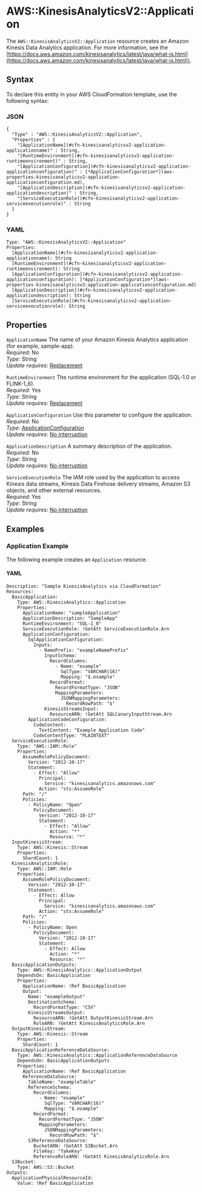 # AWS::KinesisAnalyticsV2::Application<a name="aws-resource-kinesisanalyticsv2-application"></a>

The `AWS::KinesisAnalyticsV2::Application` resource creates an Amazon Kinesis Data Analytics application\. For more information, see the [https://docs.aws.amazon.com/kinesisanalytics/latest/java/what-is.html](https://docs.aws.amazon.com/kinesisanalytics/latest/java/what-is.html)\. 

## Syntax<a name="aws-resource-kinesisanalyticsv2-application-syntax"></a>

To declare this entity in your AWS CloudFormation template, use the following syntax:

### JSON<a name="aws-resource-kinesisanalyticsv2-application-syntax.json"></a>

```
{
  "Type" : "AWS::KinesisAnalyticsV2::Application",
  "Properties" : {
    "[ApplicationName](#cfn-kinesisanalyticsv2-application-applicationname)" : String,
    "[RuntimeEnvironment](#cfn-kinesisanalyticsv2-application-runtimeenvironment)" : String,
    "[ApplicationConfiguration](#cfn-kinesisanalyticsv2-application-applicationconfiguration)" : [*ApplicationConfiguration*](aws-properties-kinesisanalyticsv2-application-applicationconfiguration.md),
    "[ApplicationDescription](#cfn-kinesisanalyticsv2-application-applicationdescription)" : String,
    "[ServiceExecutionRole](#cfn-kinesisanalyticsv2-application-serviceexecutionrole)" : String
  }
}
```

### YAML<a name="aws-resource-kinesisanalyticsv2-application-syntax.yaml"></a>

```
Type: "AWS::KinesisAnalyticsV2::Application"
Properties:
  [ApplicationName](#cfn-kinesisanalyticsv2-application-applicationname): String
  [RuntimeEnvironment](#cfn-kinesisanalyticsv2-application-runtimeenvironment): String
  [ApplicationConfiguration](#cfn-kinesisanalyticsv2-application-applicationconfiguration): [*ApplicationConfiguration*](aws-properties-kinesisanalyticsv2-application-applicationconfiguration.md)
  [ApplicationDescription](#cfn-kinesisanalyticsv2-application-applicationdescription): String
  [ServiceExecutionRole](#cfn-kinesisanalyticsv2-application-serviceexecutionrole): String
```

## Properties<a name="aws-resource-kinesisanalyticsv2-application-properties"></a>

`ApplicationName`  <a name="cfn-kinesisanalyticsv2-application-applicationname"></a>
The name of your Amazon Kinesis Analytics application \(for example, sample\-app\)\.   
 *Required*: No  
 *Type*: String  
 *Update requires*: [Replacement](using-cfn-updating-stacks-update-behaviors.md#update-replacement) 

`RuntimeEnvironment`  <a name="cfn-kinesisanalyticsv2-application-runtimeenvironment"></a>
The runtime environment for the application \(SQL\-1\.0 or FLINK\-1\_6\)\.   
 *Required*: Yes  
 *Type*: String  
 *Update requires*: [Replacement](using-cfn-updating-stacks-update-behaviors.md#update-replacement) 

`ApplicationConfiguration`  <a name="cfn-kinesisanalyticsv2-application-applicationconfiguration"></a>
Use this parameter to configure the application\.  
 *Required*: No  
 *Type*: [ApplicationConfiguration](aws-properties-kinesisanalyticsv2-application-applicationconfiguration.md)  
 *Update requires*: [No interruption](using-cfn-updating-stacks-update-behaviors.md#update-no-interrupt) 

`ApplicationDescription`  <a name="cfn-kinesisanalyticsv2-application-applicationdescription"></a>
A summary description of the application\.  
 *Required*: No  
 *Type*: String  
 *Update requires*: [No interruption](using-cfn-updating-stacks-update-behaviors.md#update-no-interrupt) 

`ServiceExecutionRole`  <a name="cfn-kinesisanalyticsv2-application-serviceexecutionrole"></a>
The IAM role used by the application to access Kinesis data streams, Kinesis Data Firehose delivery streams, Amazon S3 objects, and other external resources\.   
 *Required*: Yes  
 *Type*: String  
 *Update requires*: [No interruption](using-cfn-updating-stacks-update-behaviors.md#update-no-interrupt) 

## Examples<a name="aws-resource-kinesisanalyticsv2-application-examples"></a>

### Application Example<a name="aws-resource-kinesisanalyticsv2-application-example1"></a>

The following example creates an `Application` resource\.

#### YAML<a name="aws-resource-kinesisanalyticsv2-application-example1.yaml"></a>

```
Description: "Sample KinesisAnalytics via CloudFormation"
Resources:
  BasicApplication:
    Type: AWS::KinesisAnalytics::Application
    Properties:
      ApplicationName: "sampleApplication"
      ApplicationDescription: "SampleApp"
      RuntimeEnvironment: "SQL-1_0"
      ServiceExecutionRole: !GetAtt ServiceExecutionRole.Arn
      ApplicationConfiguration:
        SqlApplicationConfiguration:
          Inputs:
            - NamePrefix: "exampleNamePrefix"
              InputSchema:
                RecordColumns:
                  - Name: "example"
                    SqlType: "VARCHAR(16)"
                    Mapping: "$.example"
                RecordFormat:
                  RecordFormatType: "JSON"
                  MappingParameters:
                    JSONMappingParameters:
                      RecordRowPath: "$"
              KinesisStreamsInput:
                ResourceARN: !GetAtt SQLCanaryInputStream.Arn
        ApplicationCodeConfiguration:
          CodeContent:
            TextContent: "Example Application Code"
          CodeContentType: "PLAINTEXT"
  ServiceExecutionRole:
    Type: "AWS::IAM::Role"
    Properties:
      AssumeRolePolicyDocument:
        Version: "2012-10-17"
        Statement:
          - Effect: "Allow"
            Principal:
              Service: "kinesisanalytics.amazonaws.com"
            Action: "sts:AssumeRole"
      Path: "/"
      Policies:
        - PolicyName: "Open"
          PolicyDocument:
            Version: "2012-10-17"
            Statement:
              - Effect: "Allow"
                Action: "*"
                Resource: "*"
  InputKinesisStream:
    Type: AWS::Kinesis::Stream
    Properties:
      ShardCount: 1
  KinesisAnalyticsRole:
    Type: AWS::IAM::Role
    Properties:
      AssumeRolePolicyDocument:
        Version: "2012-10-17"
        Statement:
          - Effect: Allow
            Principal:
              Service: "kinesisanalytics.amazonaws.com"
            Action: "sts:AssumeRole"
      Path: "/"
      Policies:
        - PolicyName: Open
          PolicyDocument:
            Version: "2012-10-17"
            Statement:
              - Effect: Allow
                Action: "*"
                Resource: "*"
  BasicApplicationOutputs:
    Type: AWS::KinesisAnalytics::ApplicationOutput
    DependsOn: BasicApplication
    Properties:
      ApplicationName: !Ref BasicApplication
      Output:
        Name: "exampleOutput"
        DestinationSchema:
          RecordFormatType: "CSV"
        KinesisStreamsOutput:
          ResourceARN: !GetAtt OutputKinesisStream.Arn
          RoleARN: !GetAtt KinesisAnalyticsRole.Arn
  OutputKinesisStream:
    Type: AWS::Kinesis::Stream
    Properties:
      ShardCount: 1
  BasicApplicationReferenceDataSource:
    Type: AWS::KinesisAnalytics::ApplicationReferenceDataSource
    DependsOn: BasicApplicationOutputs
    Properties:
      ApplicationName: !Ref BasicApplication
      ReferenceDataSource:
        TableName: "exampleTable"
        ReferenceSchema:
          RecordColumns:
            - Name: "example"
              SqlType: "VARCHAR(16)"
              Mapping: "$.example"
          RecordFormat:
            RecordFormatType: "JSON"
            MappingParameters:
              JSONMappingParameters:
                RecordRowPath: "$"
        S3ReferenceDataSource:
          BucketARN: !GetAtt S3Bucket.Arn
          FileKey: "fakeKey"
          ReferenceRoleARN: !GetAtt KinesisAnalyticsRole.Arn
  S3Bucket:
    Type: AWS::S3::Bucket
Outputs:
  ApplicationPhysicalResourceId:
    Value: !Ref BasicApplication
```
